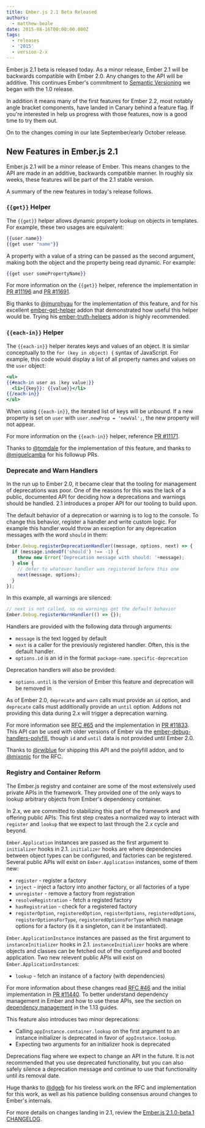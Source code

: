 ```yaml
---
title: Ember.js 2.1 Beta Released
authors:
  - matthew-beale
date: 2015-08-16T00:00:00.000Z
tags:
  - releases
  - '2015'
  - version-2-x
---
```



Ember.js 2.1 beta is released today. As a minor release, Ember 2.1 will be
backwards compatible with Ember 2.0. Any changes to the API will be additive.
This continues Ember's commitment to [Semantic Versioning](http://semver.org/)
we began with the 1.0 release.

In addition it means many of the first features for Ember 2.2, most notably angle
bracket components, have landed in Canary behind a feature flag. If you're
interested in help us progress with those features, now is a good time to
try them out.

On to the changes coming in our late September/early October release.

## New Features in Ember.js 2.1

Ember.js 2.1 will be a minor release of Ember. This means changes to the API are
made in an additive, backwards compatible manner. In roughly six weeks, these
features will be part of the 2.1 stable version.

A summary of the new features in today's release follows.

### `{{get}}` Helper

The `{{get}}` helper allows dynamic property lookup on objects in templates.
For example, these two usages are equivalent:

```handlebars
{{user.name}}
{{get user "name"}}
```

A property with a value of a string can be passed as the second argument,
making both the object and the property being read dynamic. For example:

```handlebars
{{get user somePropertyName}}
```

For more information on the `{{get}}` helper, reference the implementation
in [PR #11196](https://github.com/emberjs/ember.js/pull/11196) and
[PR #11691](https://github.com/emberjs/ember.js/pull/11691).

Big thanks to [@jmurphyau](https://twitter.com/jmurphyau) for the
implementation of this feature, and for his excellent
[ember-get-helper](https://github.com/jmurphyau/ember-get-helper) addon that
demonstrated how useful this helper would be. Trying his
[ember-truth-helpers](https://github.com/jmurphyau/ember-truth-helpers) addon
is highly recommended.

### `{{each-in}}` Helper

The `{{each-in}}` helper iterates keys and values of an object. It is similar
conceptually to the `for (key in object) {` syntax of JavaScript. For example,
this code would display a list of all property names and values on the `user`
object:

```handlebars
<ul>
{{#each-in user as |key value|}}
  <li>{{key}}: {{value}}</li>
{{/each-in}}
</ul>
```

When using `{{each-in}}`, the iterated list of keys will be unbound. If a new
property is set on `user` with `user.newProp = 'newVal';`, the new property
will not appear.

For more information on the `{{each-in}}` helper, reference
[PR #11171](https://github.com/emberjs/ember.js/pull/11171).

Thanks to [@tomdale](https://twitter.com/tomdale) for the
implementation of this feature, and thanks to
[@miguelcamba](https://twitter.com/miguelcamba) for his followup PRs.

### Deprecate and Warn Handlers

In the run up to Ember 2.0, it became clear that the tooling for management of
deprecations was poor. One of the reasons for this was the lack of a public,
documented API for deciding how a deprecations and warnings should be handled.
2.1 introduces a proper API for our tooling to build upon.

The default behavior of a deprecation or warning is to log to the console. To change
this behavior, register a handler and write custom logic. For example this
handler would throw an exception for any deprecation messages with the word
`should` in them:

```javascript
Ember.Debug.registerDeprecationHandler((message, options, next) => {
  if (message.indexOf('should') !== -1) {
    throw new Error('Deprecation message with should: '+message);
  } else {
    // defer to whatever handler was registered before this one
    next(message, options);
  }
});
```

In this example, all warnings are silenced:

```javascript
// next is not called, so no warnings get the default behavior
Ember.Debug.registerWarnHandler(() => {});
```

Handlers are provided with the following data through arguments:

* `message` is the text logged by default
* `next` is a caller for the previously registered handler. Often, this is the
  default handler.
* `options.id` is an id in the format `package-name.specific-deprecation`

Deprecation handlers will also be provided:

* `options.until` is the version of Ember this feature and deprecation will be
  removed in

As of Ember 2.0, `deprecate` and `warn` calls must provide an `id` option,
and `deprecate` calls must additionally provide an `until` option.
Addons not providing this data during
2.x will trigger a deprecation warning.

For more information see [RFC #65](https://github.com/emberjs/rfcs/blob/master/text/0065-deprecation-warning-handlers.md)
and the implementation in [PR #11833](https://github.com/emberjs/ember.js/pull/11833).
This API can be used with older versions of Ember via the
[ember-debug-handlers-polyfill](https://github.com/rwjblue/ember-debug-handlers-polyfill),
though `id` and `until` data is not provided until Ember 2.0.

Thanks to [@rwjblue](https://twitter.com/rwjblue) for
shipping this API and the polyfill addon, and to [@mixonic](https://twitter.com/mixonic)
for the RFC.

### Registry and Container Reform

The Ember.js registry and container are some of the most extensively used
private APIs in the framework. They
provided one of the only ways to lookup arbitrary objects from Ember's
dependency container.

In 2.x, we are committed to stabilizing this part of the framework and
offering public APIs. This first step creates a normalized way to interact
with `register` and `lookup` that we expect to last through the 2.x cycle
and beyond.

`Ember.Application` instances are passed as the first argument to `initializer`
hooks in 2.1. `initializer` hooks are where dependencies between object types
can be configured, and factories can be registered. Several public APIs will
exist on `Ember.Application` instances, some of them new:

* `register` - register a factory
* `inject` - inject a factory into another factory, or all factories of a type
* `unregister` - remove a factory from registration
* `resolveRegistration` - fetch a registed factory
* `hasRegistration` - check for a registered factory
* `registerOption`, `registeredOption`, `registerOptions`, `registeredOptions`,
  `registerOptionsForType`, `registeredOptionsForType` which manage options
  for a factory (is it a singleton, can it be instantiated).

`Ember.ApplicationInstance` instances are passed as the first argument to
`instanceInitializer` hooks in 2.1. `instanceInitializer` hooks are where
objects and classes can be fetched out of the configured and booted application.
Two new relevent public APIs will exist on `Ember.ApplicationInstance`s:

* `lookup` - fetch an instance of a factory (with dependencies)

For more information about these changes read
[RFC #46](https://github.com/emberjs/rfcs/blob/master/text/0046-registry-reform.md)
and the initial implementation in
[PR #11440](https://github.com/emberjs/ember.js/pull/11440). To better
understand dependency management in Ember and how to use these APIs, see the
section on [dependency management](http://guides.emberjs.com/v1.13.0/understanding-ember/dependency-injection-and-service-lookup/#toc_dependency-management-in-ember-js) in
the 1.13 guides.

This feature also introduces two minor deprecations:

* Calling `appInstance.container.lookup` on the first argument to an instance
  initializer is deprecated in favor of `appInstance.lookup`.
* Expecting two arguments for an initializer hook is deprecated

Deprecations flag where we expect to change an API in the future. It is not
recommended that you use deprecated functionality, but you can also safely
silence a deprecation message and continue to use that functionality until
its removal date.

Huge thanks to [@dgeb](https://twitter.com/dgeb) for
his tireless work on the RFC and implementation for this work, as well as
his patience building consensus around changes to Ember's internals.

For more details on changes landing in 2.1, review the
[Ember.js 2.1.0-beta.1 CHANGELOG](https://github.com/emberjs/ember.js/blob/v2.1.0-beta.1/CHANGELOG.md).

